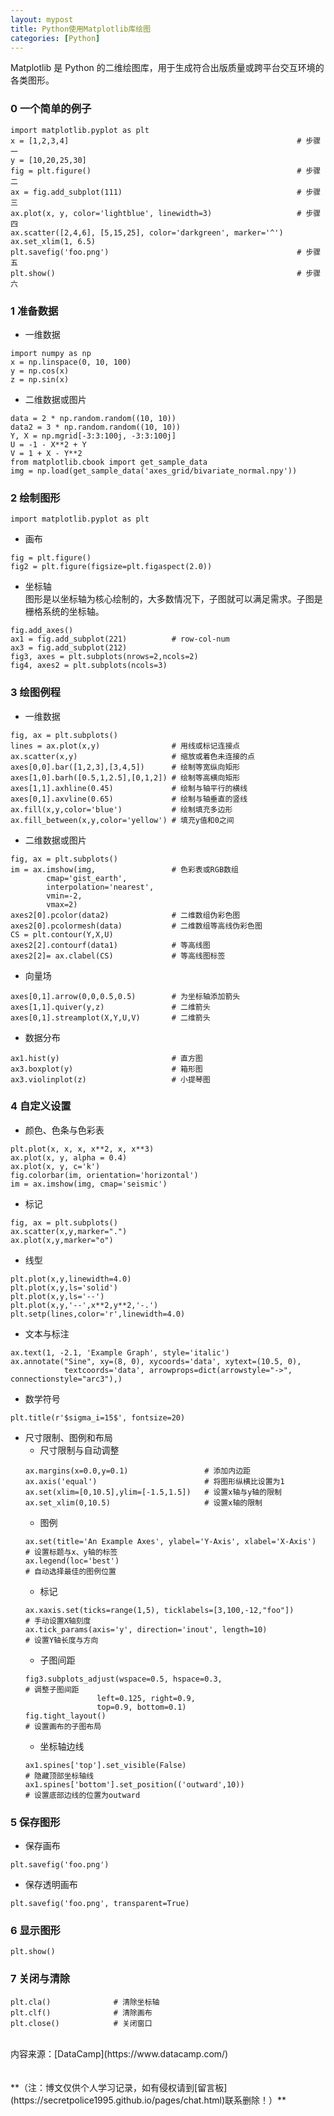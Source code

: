 ```yaml
---
layout: mypost
title: Python使用Matplotlib库绘图
categories: [Python]
---
```

Matplotlib 是 Python 的二维绘图库，用于生成符合出版质量或跨平台交互环境的各类图形。

### 0 一个简单的例子 
```
import matplotlib.pyplot as plt
x = [1,2,3,4]                                                   # 步骤一
y = [10,20,25,30]
fig = plt.figure()                                              # 步骤二
ax = fig.add_subplot(111)                                       # 步骤三
ax.plot(x, y, color='lightblue', linewidth=3)                   # 步骤四
ax.scatter([2,4,6], [5,15,25], color='darkgreen', marker='^')
ax.set_xlim(1, 6.5)
plt.savefig('foo.png')                                          # 步骤五
plt.show()                                                      # 步骤六
```

### 1 准备数据  
- 一维数据
```
import numpy as np
x = np.linspace(0, 10, 100)
y = np.cos(x)
z = np.sin(x)
```
- 二维数据或图片  
```
data = 2 * np.random.random((10, 10))
data2 = 3 * np.random.random((10, 10))
Y, X = np.mgrid[-3:3:100j, -3:3:100j]
U = -1 - X**2 + Y
V = 1 + X - Y**2
from matplotlib.cbook import get_sample_data
img = np.load(get_sample_data('axes_grid/bivariate_normal.npy'))
```

### 2 绘制图形  
```
import matplotlib.pyplot as plt 
```

- 画布  
```
fig = plt.figure()
fig2 = plt.figure(figsize=plt.figaspect(2.0)) 
```
- 坐标轴  
图形是以坐标轴为核心绘制的，大多数情况下，子图就可以满足需求。子图是栅格系统的坐标轴。  
```
fig.add_axes()
ax1 = fig.add_subplot(221)          # row-col-num
ax3 = fig.add_subplot(212)
fig3, axes = plt.subplots(nrows=2,ncols=2)
fig4, axes2 = plt.subplots(ncols=3)
```

### 3 绘图例程   
- 一维数据  
```
fig, ax = plt.subplots()
lines = ax.plot(x,y)                # 用线或标记连接点
ax.scatter(x,y)                     # 缩放或着色未连接的点
axes[0,0].bar([1,2,3],[3,4,5])      # 绘制等宽纵向矩形
axes[1,0].barh([0.5,1,2.5],[0,1,2]) # 绘制等高横向矩形
axes[1,1].axhline(0.45)             # 绘制与轴平行的横线
axes[0,1].axvline(0.65)             # 绘制与轴垂直的竖线
ax.fill(x,y,color='blue')           # 绘制填充多边形
ax.fill_between(x,y,color='yellow') # 填充y值和0之间
```
- 二维数据或图片  
```
fig, ax = plt.subplots()
im = ax.imshow(img,                 # 色彩表或RGB数组
        cmap='gist_earth',
        interpolation='nearest',
        vmin=-2,
        vmax=2)
axes2[0].pcolor(data2)              # 二维数组伪彩色图
axes2[0].pcolormesh(data)           # 二维数组等高线伪彩色图
CS = plt.contour(Y,X,U)
axes2[2].contourf(data1)            # 等高线图
axes2[2]= ax.clabel(CS)             # 等高线图标签
```
- 向量场  
```
axes[0,1].arrow(0,0,0.5,0.5)        # 为坐标轴添加箭头
axes[1,1].quiver(y,z)               # 二维箭头
axes[0,1].streamplot(X,Y,U,V)       # 二维箭头 
```
- 数据分布  
```
ax1.hist(y)                         # 直方图
ax3.boxplot(y)                      # 箱形图
ax3.violinplot(z)                   # 小提琴图
```

### 4 自定义设置  
- 颜色、色条与色彩表
```
plt.plot(x, x, x, x**2, x, x**3)
ax.plot(x, y, alpha = 0.4)
ax.plot(x, y, c='k')
fig.colorbar(im, orientation='horizontal')
im = ax.imshow(img, cmap='seismic')
```
- 标记
```
fig, ax = plt.subplots()
ax.scatter(x,y,marker=".")
ax.plot(x,y,marker="o")
```
- 线型
```
plt.plot(x,y,linewidth=4.0)
plt.plot(x,y,ls='solid')
plt.plot(x,y,ls='--')
plt.plot(x,y,'--',x**2,y**2,'-.')
plt.setp(lines,color='r',linewidth=4.0)
```
- 文本与标注
```
ax.text(1, -2.1, 'Example Graph', style='italic')
ax.annotate("Sine", xy=(8, 0), xycoords='data', xytext=(10.5, 0),
            textcoords='data', arrowprops=dict(arrowstyle="->", connectionstyle="arc3"),)
```
- 数学符号
```
plt.title(r'$sigma_i=15$', fontsize=20)
```
- 尺寸限制、图例和布局
    - 尺寸限制与自动调整
    ```
    ax.margins(x=0.0,y=0.1)                 # 添加内边距
    ax.axis('equal')                        # 将图形纵横比设置为1
    ax.set(xlim=[0,10.5],ylim=[-1.5,1.5])   # 设置x轴与y轴的限制
    ax.set_xlim(0,10.5)                     # 设置x轴的限制
    ```
    - 图例
    ```
    ax.set(title='An Example Axes', ylabel='Y-Axis', xlabel='X-Axis')  # 设置标题与x、y轴的标签
    ax.legend(loc='best')                                              # 自动选择最佳的图例位置
    ```
    - 标记
    ```
    ax.xaxis.set(ticks=range(1,5), ticklabels=[3,100,-12,"foo"])       # 手动设置X轴刻度
    ax.tick_params(axis='y', direction='inout', length=10)             # 设置Y轴长度与方向
    ```
    - 子图间距
    ```
    fig3.subplots_adjust(wspace=0.5, hspace=0.3,                       # 调整子图间距
                    left=0.125, right=0.9,
                    top=0.9, bottom=0.1)
    fig.tight_layout()                                                 # 设置画布的子图布局
    ```
    - 坐标轴边线
    ```
    ax1.spines['top'].set_visible(False)                               # 隐藏顶部坐标轴线
    ax1.spines['bottom'].set_position(('outward',10))                  # 设置底部边线的位置为outward
    ```

### 5 保存图形   
- 保存画布
```
plt.savefig('foo.png') 
```
- 保存透明画布
```
plt.savefig('foo.png', transparent=True)
```

### 6 显示图形   

```
plt.show()
```

### 7 关闭与清除 
```
plt.cla()              # 清除坐标轴
plt.clf()              # 清除画布
plt.close()            # 关闭窗口
```

<br/>
内容来源：[DataCamp](https://www.datacamp.com/)
<br/>
<br/>
<br/>
**（注：博文仅供个人学习记录，如有侵权请到[留言板](https://secretpolice1995.github.io/pages/chat.html)联系删除！）**
<br/>
